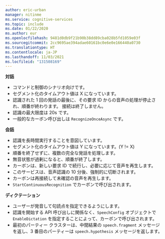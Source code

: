 ```yaml
---
author: eric-urban
manager: nitinme
ms.service: cognitive-services
ms.topic: include
ms.date: 01/22/2020
ms.author: eur
ms.openlocfilehash: 9481d0db9f21b90b38dd89cba028b5fd1059e03f
ms.sourcegitcommit: 2cc9695ae394adae60161bc0e6e0e166440a0730
ms.translationtype: HT
ms.contentlocale: ja-JP
ms.lasthandoff: 11/03/2021
ms.locfileid: "131508169"
---
```

**対話**
- コマンドと制御のシナリオ向けです。
- セグメント化のタイムアウト値は X になっています。
- 認識された 1 回の発話の最後に、その要求 ID からの音声の処理が停止され、順番が終わります。 接続は終了しません。
- 認識の最大限度は 20s です。
- 一般的なカーボン呼び出しは `RecognizeOnceAsync` です。

**会話**
- 認識を長時間実行することを意図しています。
- セグメント化のタイムアウト値は Y になっています。(Y != X)
- 順番を終了せずに、複数の完全な発話を処理します。
- 無音状態が過剰になると、順番が終了します。
- カーボンは、新しい要求 ID で続行し、必要に応じて音声を再生します。
- このサービスは、音声認識の 10 分後、強制的に切断されます。
- カーボンは再接続して未確認の音声を再生します。
- `StartContinuousRecognition` でカーボンで呼び出されます。

**ディクテーション**
- ユーザーが発音して句読点を指定できるようにします。
- 認識を開始する API 呼び出しに関係なく、`SpeechConfig` オブジェクトで `EnableDictation` を指定することによって、カーボンで呼び出されます。
- 最初<sup></sup>のパーティー クラスターは、中間結果の `speech.fragment` メッセージを返し、3 番目<sup></sup>のパーティーは `speech.hypothesis` メッセージを返します。
